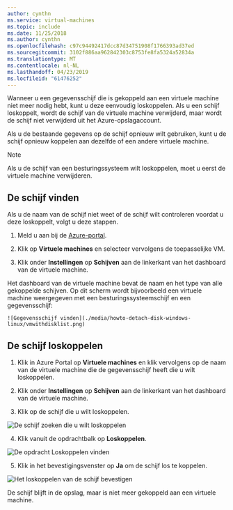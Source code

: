 ```yaml
---
author: cynthn
ms.service: virtual-machines
ms.topic: include
ms.date: 11/25/2018
ms.author: cynthn
ms.openlocfilehash: c97c94492417dcc87d34751908f1766393ad37ed
ms.sourcegitcommit: 3102f886aa962842303c8753fe8fa5324a52834a
ms.translationtype: MT
ms.contentlocale: nl-NL
ms.lasthandoff: 04/23/2019
ms.locfileid: "61476252"
---
```

Wanneer u een gegevensschijf die is gekoppeld aan een virtuele machine niet meer nodig hebt, kunt u deze eenvoudig loskoppelen. Als u een schijf loskoppelt, wordt de schijf van de virtuele machine verwijderd, maar wordt de schijf niet verwijderd uit het Azure-opslagaccount.

Als u de bestaande gegevens op de schijf opnieuw wilt gebruiken, kunt u de schijf opnieuw koppelen aan dezelfde of een andere virtuele machine.  

> [!NOTE]
> Als u de schijf van een besturingssysteem wilt loskoppelen, moet u eerst de virtuele machine verwijderen.
>

## <a name="find-the-disk"></a>De schijf vinden
Als u de naam van de schijf niet weet of de schijf wilt controleren voordat u deze loskoppelt, volgt u deze stappen.

1. Meld u aan bij de [Azure-portal](https://portal.azure.com).

2. Klik op **Virtuele machines** en selecteer vervolgens de toepasselijke VM.

3. Klik onder **Instellingen** op **Schijven** aan de linkerkant van het dashboard van de virtuele machine.

 Het dashboard van de virtuele machine bevat de naam en het type van alle gekoppelde schijven. Op dit scherm wordt bijvoorbeeld een virtuele machine weergegeven met een besturingssysteemschijf en een gegevensschijf:

    ![Gegevensschijf vinden](./media/howto-detach-disk-windows-linux/vmwithdisklist.png)

## <a name="detach-the-disk"></a>De schijf loskoppelen
1. Klik in Azure Portal op **Virtuele machines** en klik vervolgens op de naam van de virtuele machine die de gegevensschijf heeft die u wilt loskoppelen.

2. Klik onder **Instellingen** op **Schijven** aan de linkerkant van het dashboard van de virtuele machine.

3. Klik op de schijf die u wilt loskoppelen.

  ![De schijf zoeken die u wilt loskoppelen](./media/howto-detach-disk-windows-linux/disklist.png)

4. Klik vanuit de opdrachtbalk op **Loskoppelen**.

  ![De opdracht Loskoppelen vinden](./media/howto-detach-disk-windows-linux/diskdetachcommand.png)

5. Klik in het bevestigingsvenster op **Ja** om de schijf los te koppelen.

  ![Het loskoppelen van de schijf bevestigen](./media/howto-detach-disk-windows-linux/confirmdetach.png)

De schijf blijft in de opslag, maar is niet meer gekoppeld aan een virtuele machine.
